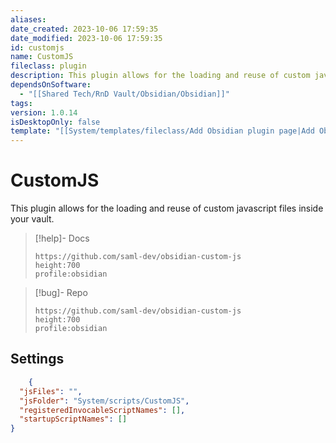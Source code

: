 ```yaml
---
aliases: 
date_created: 2023-10-06 17:59:35
date_modified: 2023-10-06 17:59:35
id: customjs
name: CustomJS
fileclass: plugin
description: This plugin allows for the loading and reuse of custom javascript files inside your vault.
dependsOnSoftware:
  - "[[Shared Tech/RnD Vault/Obsidian/Obsidian]]"
tags: 
version: 1.0.14
isDesktopOnly: false
template: "[[System/templates/fileclass/Add Obsidian plugin page|Add Obsidian plugin page]]"
---
```


# CustomJS

This plugin allows for the loading and reuse of custom javascript files inside your vault.

>[!help]- Docs
>
>```gate  
>https://github.com/saml-dev/obsidian-custom-js
>height:700
>profile:obsidian
>```

>[!bug]- Repo
>
>```gate  
>https://github.com/saml-dev/obsidian-custom-js
>height:700
>profile:obsidian
>```

## Settings

```json
	{
  "jsFiles": "",
  "jsFolder": "System/scripts/CustomJS",
  "registeredInvocableScriptNames": [],
  "startupScriptNames": []
}
```
